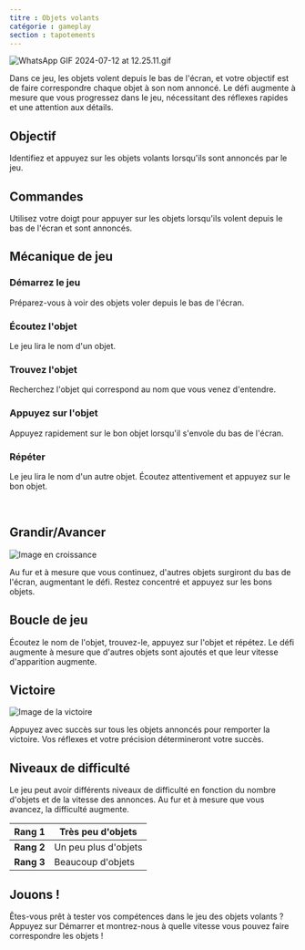 ```yaml
---
titre : Objets volants
catégorie : gameplay
section : tapotements
---
```

![WhatsApp GIF 2024-07-12 at 12.25.11.gif](https://help.Studycat.com/hc/article_attachments/34966795074969)

Dans ce jeu, les objets volent depuis le bas de l'écran, et votre objectif est de faire correspondre chaque objet à son nom annoncé. Le défi augmente à mesure que vous progressez dans le jeu, nécessitant des réflexes rapides et une attention aux détails.

## Objectif

Identifiez et appuyez sur les objets volants lorsqu'ils sont annoncés par le jeu.

## Commandes

Utilisez votre doigt pour appuyer sur les objets lorsqu'ils volent depuis le bas de l'écran et sont annoncés.

## Mécanique de jeu

### Démarrez le jeu

Préparez-vous à voir des objets voler depuis le bas de l'écran.

### Écoutez l'objet

Le jeu lira le nom d'un objet.

### Trouvez l'objet

Recherchez l'objet qui correspond au nom que vous venez d'entendre.

### Appuyez sur l'objet

Appuyez rapidement sur le bon objet lorsqu'il s'envole du bas de l'écran.

### Répéter

Le jeu lira le nom d'un autre objet. Écoutez attentivement et appuyez sur le bon objet.

 

## Grandir/Avancer

![Image en croissance](https://help.Studycat.com/hc/article_attachments/34826217331225)

Au fur et à mesure que vous continuez, d'autres objets surgiront du bas de l'écran, augmentant le défi. Restez concentré et appuyez sur les bons objets.

## Boucle de jeu

Écoutez le nom de l'objet, trouvez-le, appuyez sur l'objet et répétez. Le défi augmente à mesure que d'autres objets sont ajoutés et que leur vitesse d'apparition augmente.

## Victoire

![Image de la victoire](https://help.Studycat.com/hc/article_attachments/34917314421785)

Appuyez avec succès sur tous les objets annoncés pour remporter la victoire. Vos réflexes et votre précision détermineront votre succès.

## Niveaux de difficulté

Le jeu peut avoir différents niveaux de difficulté en fonction du nombre d'objets et de la vitesse des annonces. Au fur et à mesure que vous avancez, la difficulté augmente.

| **Rang 1** | Très peu d'objets |
| --- | --- |
| **Rang 2** | Un peu plus d'objets |
| **Rang 3** | Beaucoup d'objets |

## Jouons !

Êtes-vous prêt à tester vos compétences dans le jeu des objets volants ? Appuyez sur Démarrer et montrez-nous à quelle vitesse vous pouvez faire correspondre les objets !